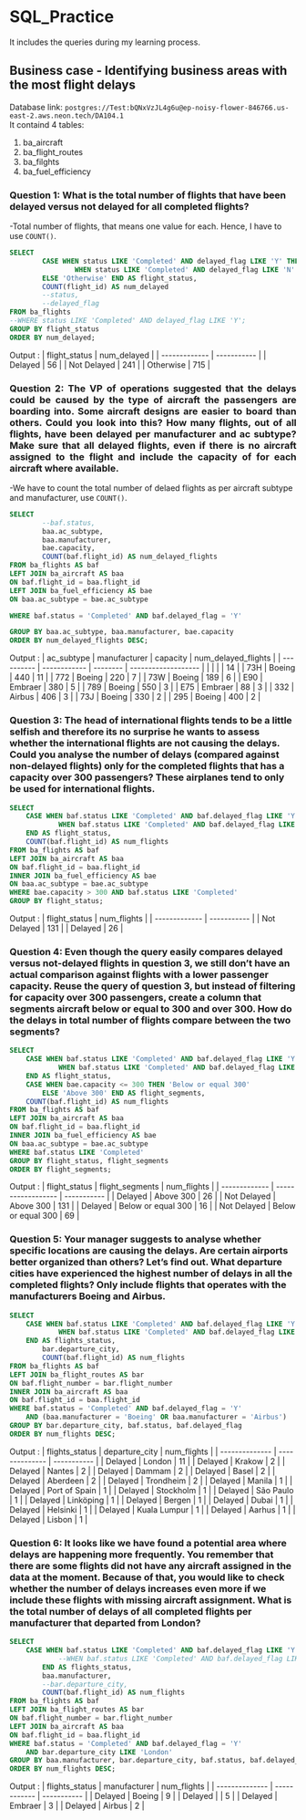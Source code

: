 # SQL_Practice
It includes the queries during my learning process.
## Business case - Identifying business areas with the most flight delays

Database link: ```postgres://Test:bQNxVzJL4g6u@ep-noisy-flower-846766.us-east-2.aws.neon.tech/DA104.1``` \
It containd 4 tables:
1. ba_aircraft
2. ba_flight_routes
3. ba_filghts
4. ba_fuel_efficiency

### Question 1: What is the total number of flights that have been delayed versus not delayed for all completed flights?
-Total number of flights, that means one value for each. Hence, I have to use ```COUNT()```.
~~~~sql
SELECT
        CASE WHEN status LIKE 'Completed' AND delayed_flag LIKE 'Y' THEN 'Delayed'
                WHEN status LIKE 'Completed' AND delayed_flag LIKE 'N' THEN 'Not Delayed'
        ELSE 'Otherwise' END AS flight_status,
        COUNT(flight_id) AS num_delayed
        --status,
        --delayed_flag
FROM ba_flights
--WHERE status LIKE 'Completed' AND delayed_flag LIKE 'Y';
GROUP BY flight_status
ORDER BY num_delayed;
~~~~
Output :
| flight_status | num_delayed |
| ------------- | ----------- |
| Delayed       | 56          |
| Not Delayed   | 241         |
| Otherwise     | 715         |


### <div style="text-align: justify"> Question 2: The VP of operations suggested that the delays could be caused by the type of aircraft the passengers are boarding into. Some aircraft designs are easier to board than others. Could you look into this? How many flights, out of all flights, have been delayed per manufacturer and ac subtype? Make sure that all delayed flights, even if there is no aircraft assigned to the flight and include the capacity of for each aircraft where available. </div>
-We have to count the total number of delaed flights as per aircraft subtype and manufacturer, use ```COUNT()```.
~~~~sql
SELECT
        --baf.status,
        baa.ac_subtype,
        baa.manufacturer,
        bae.capacity,
        COUNT(baf.flight_id) AS num_delayed_flights
FROM ba_flights AS baf
LEFT JOIN ba_aircraft AS baa
ON baf.flight_id = baa.flight_id
LEFT JOIN ba_fuel_efficiency AS bae
ON baa.ac_subtype = bae.ac_subtype

WHERE baf.status = 'Completed' AND baf.delayed_flag = 'Y'

GROUP BY baa.ac_subtype, baa.manufacturer, bae.capacity
ORDER BY num_delayed_flights DESC;

~~~~

Output :
| ac_subtype | manufacturer | capacity | num_delayed_flights |
| ---------- | ------------ | -------- | ------------------- |
|            |              |          | 14                  |
| 73H        | Boeing       | 440      | 11                  |
| 772        | Boeing       | 220      | 7                   |
| 73W        | Boeing       | 189      | 6                   |
| E90        | Embraer      | 380      | 5                   |
| 789        | Boeing       | 550      | 3                   |
| E75        | Embraer      | 88       | 3                   |
| 332        | Airbus       | 406      | 3                   |
| 73J        | Boeing       | 330      | 2                   |
| 295        | Boeing       | 400      | 2                   |


### Question 3: The head of international flights tends to be a little selfish and therefore its no surprise he wants to assess whether the international flights are not causing the delays. Could you analyse the number of delays (compared against non-delayed flights) only for the completed flights that has a capacity over 300 passengers? These airplanes tend to only be used for international flights.
~~~sql
SELECT
	CASE WHEN baf.status LIKE 'Completed' AND baf.delayed_flag LIKE 'Y' THEN 'Delayed'
      		WHEN baf.status LIKE 'Completed' AND baf.delayed_flag LIKE 'N' THEN 'Not Delayed'
	END AS flight_status,
	COUNT(baf.flight_id) AS num_flights
FROM ba_flights AS baf
LEFT JOIN ba_aircraft AS baa
ON baf.flight_id = baa.flight_id
INNER JOIN ba_fuel_efficiency AS bae
ON baa.ac_subtype = bae.ac_subtype
WHERE bae.capacity > 300 AND baf.status LIKE 'Completed'
GROUP BY flight_status;
~~~~

Output :
| flight_status | num_flights |
| ------------- | ----------- |
| Not Delayed   | 131         |
| Delayed       | 26          |


### Question 4: Even though the query easily compares delayed versus not-delayed flights in question 3, we still don’t have an actual comparison against flights with a lower passenger capacity. Reuse the query of question 3, but instead of filtering for capacity over 300 passengers, create a column that segments aircraft below or equal to 300 and over 300. How do the delays in total number of flights compare between the two segments?
~~~~sql
SELECT
	CASE WHEN baf.status LIKE 'Completed' AND baf.delayed_flag LIKE 'Y' THEN 'Delayed'
      		WHEN baf.status LIKE 'Completed' AND baf.delayed_flag LIKE 'N' THEN 'Not Delayed'
	END AS flight_status,
	CASE WHEN bae.capacity <= 300 THEN 'Below or equal 300'
      	ELSE 'Above 300' END AS flight_segments,
	COUNT(baf.flight_id) AS num_flights
FROM ba_flights AS baf
LEFT JOIN ba_aircraft AS baa
ON baf.flight_id = baa.flight_id
INNER JOIN ba_fuel_efficiency AS bae
ON baa.ac_subtype = bae.ac_subtype
WHERE baf.status LIKE 'Completed'
GROUP BY flight_status, flight_segments
ORDER BY flight_segments;
~~~~

Output :
| flight_status | flight_segments    | num_flights |
| ------------- | ------------------ | ----------- |
| Delayed       | Above 300          | 26          |
| Not Delayed   | Above 300          | 131         |
| Delayed       | Below or equal 300 | 16          |
| Not Delayed   | Below or equal 300 | 69          |


### Question 5: Your manager suggests to analyse whether specific locations are causing the delays. Are certain airports better organized than others? Let’s find out. What departure cities have experienced the highest number of delays in all the completed flights? Only include flights that operates with the manufacturers Boeing and Airbus.
~~~~sql
SELECT
	CASE WHEN baf.status LIKE 'Completed' AND baf.delayed_flag LIKE 'Y' THEN 'Delayed'
      		WHEN baf.status LIKE 'Completed' AND baf.delayed_flag LIKE 'N' THEN 'Not Delayed'
	END AS flights_status,
      	bar.departure_city,
      	COUNT(baf.flight_id) AS num_flights
FROM ba_flights AS baf
LEFT JOIN ba_flight_routes AS bar
ON baf.flight_number = bar.flight_number
INNER JOIN ba_aircraft AS baa
ON baf.flight_id = baa.flight_id
WHERE baf.status = 'Completed' AND baf.delayed_flag = 'Y'
	AND (baa.manufacturer = 'Boeing' OR baa.manufacturer = 'Airbus')
GROUP BY bar.departure_city, baf.status, baf.delayed_flag
ORDER BY num_flights DESC;
~~~~

Output :
| flights_status | departure_city | num_flights |
| -------------- | -------------- | ----------- |
| Delayed        | London         | 11          |
| Delayed        | Krakow         | 2           |
| Delayed        | Nantes         | 2           |
| Delayed        | Dammam         | 2           |
| Delayed        | Basel          | 2           |
| Delayed        | Aberdeen       | 2           |
| Delayed        | Trondheim      | 2           |
| Delayed        | Manila         | 1           |
| Delayed        | Port of Spain  | 1           |
| Delayed        | Stockholm      | 1           |
| Delayed        | São Paulo      | 1           |
| Delayed        | Linköping      | 1           |
| Delayed        | Bergen         | 1           |
| Delayed        | Dubai          | 1           |
| Delayed        | Helsinki       | 1           |
| Delayed        | Kuala Lumpur   | 1           |
| Delayed        | Aarhus         | 1           |
| Delayed        | Lisbon         | 1           |


### Question 6: It looks like we have found a potential area where delays are happening more frequently. You remember that there are some flights did not have any aircraft assigned in the data at the moment. Because of that, you would like to check whether the number of delays increases even more if we include these flights with missing aircraft assignment. What is the total number of delays of all completed flights per manufacturer that departed from London?
~~~~sql
SELECT
	CASE WHEN baf.status LIKE 'Completed' AND baf.delayed_flag LIKE 'Y' THEN 'Delayed'
      		--WHEN baf.status LIKE 'Completed' AND baf.delayed_flag LIKE 'N' THEN 'Not Delayed'
      	END AS flights_status,
      	baa.manufacturer,
      	--bar.departure_city,
      	COUNT(baf.flight_id) AS num_flights
FROM ba_flights AS baf
LEFT JOIN ba_flight_routes AS bar
ON baf.flight_number = bar.flight_number
LEFT JOIN ba_aircraft AS baa
ON baf.flight_id = baa.flight_id
WHERE baf.status = 'Completed' AND baf.delayed_flag = 'Y'
	AND bar.departure_city LIKE 'London'
GROUP BY baa.manufacturer, bar.departure_city, baf.status, baf.delayed_flag
ORDER BY num_flights DESC;
~~~~

Output :
| flights_status | manufacturer | num_flights |
| -------------- | ------------ | ----------- |
| Delayed        | Boeing       | 9           |
| Delayed        |              | 5           |
| Delayed        | Embraer      | 3           |
| Delayed        | Airbus       | 2           |
